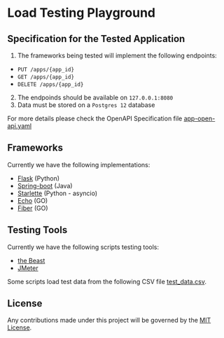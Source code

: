 Load Testing Playground
=======================

Specification for the Tested Application
----------------------------------------

1. The frameworks being tested will implement the following endpoints:
  * `PUT /apps/{app_id}`
  * `GET /apps/{app_id}`
  * `DELETE /apps/{app_id}`
2. The endpoinds should be available on `127.0.0.1:8080`
3. Data must be stored on a `Postgres 12` database

For more details please check the OpenAPI Specification file [app-open-api.yaml](https://editor.swagger.io/?url=https://raw.githubusercontent.com/jjmrocha/load-testing-playground/master/app-open-api.yaml)
  

Frameworks
----------

Currently we have the following implementations:
* [Flask](flask) (Python)
* [Spring-boot](spring) (Java)
* [Starlette](starlette) (Python - asyncio)
* [Echo](echo) (GO)
* [Fiber](fiber) (GO)


Testing Tools
-------------

Currently we have the following scripts testing tools:
* [the Beast](beast)
* [JMeter](jmeter)

Some scripts load test data from the following CSV file [test_data.csv](test_data.csv).


License
-------
Any contributions made under this project will be governed by the [MIT License](./LICENSE.md).
